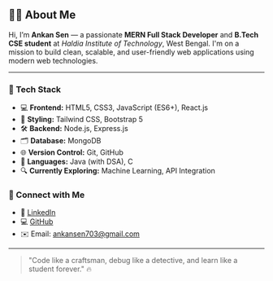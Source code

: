 ## 👨‍💻 About Me

Hi, I’m **Ankan Sen** — a passionate **MERN Full Stack Developer** and  **B.Tech CSE student** at *Haldia Institute of Technology*, West Bengal. I'm on a mission to build clean, scalable, and user-friendly web applications using modern web technologies.

---

### 🔧 Tech Stack  
- 💻 **Frontend:** HTML5, CSS3, JavaScript (ES6+), React.js  
- 🎨 **Styling:** Tailwind CSS, Bootstrap 5  
- 🛠️ **Backend:** Node.js, Express.js  
- 🗂️ **Database:** MongoDB  
- 🌐 **Version Control:** Git, GitHub  
- 🧠 **Languages:** Java (with DSA), C   
- 🔍 **Currently Exploring:** Machine Learning, API Integration

### 🔗 Connect with Me  
- 💼 [LinkedIn](https://www.linkedin.com/in/ankan-sen-2725b9325)  
- 💻 [GitHub](https://github.com/AnkanXcoder)  
- ✉️ Email: ankansen703@gmail.com

---

> "Code like a craftsman, debug like a detective, and learn like a student forever." 🔥
